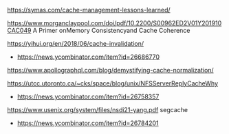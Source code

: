 https://symas.com/cache-management-lessons-learned/

https://www.morganclaypool.com/doi/pdf/10.2200/S00962ED2V01Y201910CAC049 A Primer onMemory Consistencyand Cache Coherence

https://yihui.org/en/2018/06/cache-invalidation/
* https://news.ycombinator.com/item?id=26686770

https://www.apollographql.com/blog/demystifying-cache-normalization/

https://utcc.utoronto.ca/~cks/space/blog/unix/NFSServerReplyCacheWhy
* https://news.ycombinator.com/item?id=26758357

https://www.usenix.org/system/files/nsdi21-yang.pdf segcache
* https://news.ycombinator.com/item?id=26784201